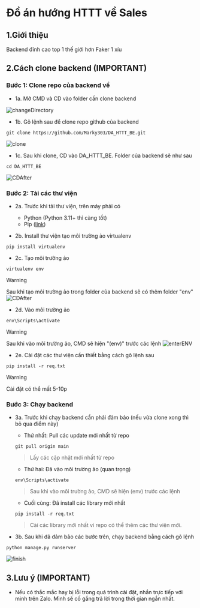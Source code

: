# Đồ án hướng HTTT về Sales

## 1.Giới thiệu
Backend đỉnh cao top 1 thế giới hơn Faker 1 xíu

## 2.Cách clone backend (IMPORTANT)
### Bước 1: Clone repo của backend về
- 1a. Mở CMD và CD vào folder cần clone backend

![changeDirectory](https://media.discordapp.net/attachments/518446875893039117/1306662826395303936/GetIntoFolder.png?ex=67377c16&is=67362a96&hm=58a864b9d3c68111f83a5165550525038dc28b281abed0efb5e432f490e84cb3&=&format=webp&quality=lossless&width=1441&height=229)

- 1b. Gõ lệnh sau để clone repo github của backend
```
git clone https://github.com/Marky303/DA_HTTT_BE.git
```
![clone](https://media.discordapp.net/attachments/518446875893039117/1306662827628691587/Cloning.png?ex=67377c16&is=67362a96&hm=e08cffb5240c19b3b450a6d02461abddeb9b12476105e570a431e20db5986497&=&format=webp&quality=lossless&width=1441&height=325)

- 1c. Sau khi clone, CD vào DA_HTTT_BE. Folder của backend sẽ như sau
```
cd DA_HTTT_BE
```
![CDAfter](https://media.discordapp.net/attachments/518446875893039117/1306662827385290782/AfterCloning.png?ex=67377c16&is=67362a96&hm=e018d236292681aa1e0bb2094dde3954697a0c1ca422cb3f8b6d473c6ebeb6ae&=&format=webp&quality=lossless&width=1156&height=566)


### Bước 2: Tải các thư viện 
- 2a. Trước khi tải thư viện, trên máy phải có 
    + Python (Python 3.11+ thì càng tốt)
    + Pip ([link](https://packaging.python.org/en/latest/tutorials/installing-packages/))


- 2b. Install thư viện tạo môi trường ảo virtualenv 
```
pip install virtualenv
```

- 2c. Tạo môi trường ảo
```
virtualenv env
```
> [!WARNING]
> Sau khi tạo môi trường ảo trong folder của backend sẽ có thêm folder "env"
![CDAfter](https://media.discordapp.net/attachments/518446875893039117/1306662828530471004/envFolder.png?ex=67377c16&is=67362a96&hm=0249b58d27fcc1bb09e38d1723bafda0cdc904a6a6c9c447f786c920c9115d82&=&format=webp&quality=lossless&width=972&height=496)


- 2d. Vào môi trường ảo
``` 
env\Scripts\activate
```
> [!WARNING]
> Sau khi vào môi trường ảo, CMD sẽ hiện "(env)" trước các lệnh
![enterENV](https://media.discordapp.net/attachments/518446875893039117/1306662828220088322/Enterenv.png?ex=67377c16&is=67362a96&hm=8d902e2fb72ef714dff93a8a4d886b1742b664c3f5d842f45caeffac831eabeb&=&format=webp&quality=lossless&width=1345&height=130)


- 2e. Cài đặt các thư viện cần thiết bằng cách gõ lệnh sau
```
pip install -r req.txt
```
> [!WARNING]
> Cài đặt có thể mất 5-10p


### Bước 3: Chạy backend
- 3a. Trước khi chạy backend cần phải đảm bảo (nếu vừa clone xong thì bỏ qua điểm này)
    + Thứ nhất: Pull các update mới nhất từ repo
    ```
    git pull origin main
    ```
    > Lấy các cập nhật mới nhất từ repo

    + Thứ hai: Đã vào môi trường ảo (quan trọng)
    ```
    env\Scripts\activate
    ```
    > Sau khi vào môi trường ảo, CMD sẽ hiện (env) trước các lệnh

    + Cuối cùng: Đã install các library mới nhất 
    ```
    pip install -r req.txt
    ```
    > Cài các library mới nhất vì repo có thể thêm các thư viện mới.

- 3b. Sau khi đã đảm bảo các bước trên, chạy backend bằng cách gõ lệnh
```
python manage.py runserver
```
![finish](https://media.discordapp.net/attachments/518446875893039117/1306662826861006960/succeed.png?ex=67377c16&is=67362a96&hm=ce8ada2da9f0712f465683b2c4d0de45bfbffff14d002ce83ecdd0453980f2ae&=&format=webp&quality=lossless&width=1441&height=339)


## 3.Lưu ý (IMPORTANT)
- Nếu có thắc mắc hay bị lỗi trong quá trình cài đặt, nhắn trực tiếp với mình trên Zalo. Mình sẽ cố gắng trả lời trong thời gian ngắn nhất.




